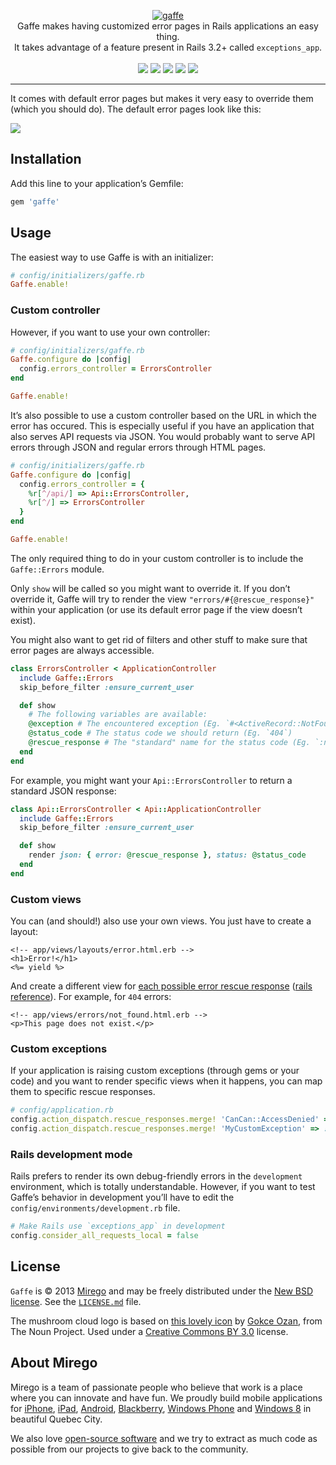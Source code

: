 <p align="center">
  <a href="https://github.com/mirego/gaffe">
    <img src="http://i.imgur.com/k9Vo08q.png" alt="gaffe" />
  </a>
  <br />
  Gaffe makes having customized error pages in Rails applications an easy thing.<br /> It takes advantage of a feature present in Rails 3.2+ called <code>exceptions_app</code>.
  <br /><br />
  <a href="https://rubygems.org/gems/gaffe"><img src="https://badge.fury.io/rb/gaffe.png" /></a>
  <a href="https://codeclimate.com/github/mirego/gaffe"><img src="https://codeclimate.com/github/mirego/gaffe.png" /></a>
  <a href='https://coveralls.io/r/mirego/gaffe?branch=master'><img src='https://coveralls.io/repos/mirego/gaffe/badge.png?branch=master' /></a>
  <a href='https://gemnasium.com/mirego/gaffe'><img src="https://gemnasium.com/mirego/gaffe.png" /></a>
  <a href="https://travis-ci.org/mirego/gaffe"><img src="https://travis-ci.org/mirego/gaffe.png?branch=master" /></a>
</p>

---

It comes with default error pages but makes it very easy to override them (which you should do). The default error pages look like this:

![](http://i.imgur.com/9gPfCOm.png)

## Installation

Add this line to your application’s Gemfile:

```ruby
gem 'gaffe'
```

## Usage

The easiest way to use Gaffe is with an initializer:

```ruby
# config/initializers/gaffe.rb
Gaffe.enable!
```

### Custom controller

However, if you want to use your own controller:

```ruby
# config/initializers/gaffe.rb
Gaffe.configure do |config|
  config.errors_controller = ErrorsController
end

Gaffe.enable!
```

It’s also possible to use a custom controller based on the URL in which the error has occured. This is especially
useful if you have an application that also serves API requests via JSON. You would probably want to serve API errors
through JSON and regular errors through HTML pages.

```ruby
# config/initializers/gaffe.rb
Gaffe.configure do |config|
  config.errors_controller = {
    %r[^/api/] => Api::ErrorsController,
    %r[^/] => ErrorsController
  }
end

Gaffe.enable!
```

The only required thing to do in your custom controller is to include the `Gaffe::Errors` module.

Only `show` will be called so you might want to override it. If you don’t override it, Gaffe will
try to render the view `"errors/#{@rescue_response}"` within your application (or use its default
error page if the view doesn’t exist).

You might also want to get rid of filters and other stuff to make sure that error pages are always accessible.

```ruby
class ErrorsController < ApplicationController
  include Gaffe::Errors
  skip_before_filter :ensure_current_user

  def show
    # The following variables are available:
    @exception # The encountered exception (Eg. `#<ActiveRecord::NotFound …>`)
    @status_code # The status code we should return (Eg. `404`)
    @rescue_response # The "standard" name for the status code (Eg. `:not_found`)
  end
end
```

For example, you might want your `Api::ErrorsController` to return a standard JSON response:

```ruby
class Api::ErrorsController < Api::ApplicationController
  include Gaffe::Errors
  skip_before_filter :ensure_current_user

  def show
    render json: { error: @rescue_response }, status: @status_code
  end
end
```

### Custom views

You can (and should!) also use your own views. You just have to create a layout:

```erb
<!-- app/views/layouts/error.html.erb -->
<h1>Error!</h1>
<%= yield %>
```

And create a different view for [each possible error rescue response](https://github.com/mirego/gaffe/tree/master/app/views/errors) ([rails reference](https://github.com/rails/rails/blob/f9ceefd3b9c3cea2460a89799156f2c532c4491c/actionpack/lib/action_dispatch/middleware/exception_wrapper.rb)). For example, for `404` errors:

```erb
<!-- app/views/errors/not_found.html.erb -->
<p>This page does not exist.</p>
```

### Custom exceptions

If your application is raising custom exceptions (through gems or your code)
and you want to render specific views when it happens, you can map them to
specific rescue responses.

```ruby
# config/application.rb
config.action_dispatch.rescue_responses.merge! 'CanCan::AccessDenied' => :forbidden
config.action_dispatch.rescue_responses.merge! 'MyCustomException' => :not_acceptable
```

### Rails development mode

Rails prefers to render its own debug-friendly errors in the `development` environment,
which is totally understandable. However, if you want to test Gaffe’s behavior in development
you’ll have to edit the `config/environments/development.rb` file.

```ruby
# Make Rails use `exceptions_app` in development
config.consider_all_requests_local = false
```

## License

`Gaffe` is © 2013 [Mirego](http://www.mirego.com) and may be freely distributed under the [New BSD license](http://opensource.org/licenses/BSD-3-Clause).  See the [`LICENSE.md`](https://github.com/mirego/gaffe/blob/master/LICENSE.md) file.

The mushroom cloud logo is based on [this lovely icon](http://thenounproject.com/noun/mushroom-cloud/#icon-No18596) by [Gokce Ozan](http://thenounproject.com/occultsearcher), from The Noun Project. Used under a [Creative Commons BY 3.0](http://creativecommons.org/licenses/by/3.0/) license.

## About Mirego

Mirego is a team of passionate people who believe that work is a place where you can innovate and have fun. We proudly build mobile applications for [iPhone](http://mirego.com/en/iphone-app-development/ "iPhone application development"), [iPad](http://mirego.com/en/ipad-app-development/ "iPad application development"), [Android](http://mirego.com/en/android-app-development/ "Android application development"), [Blackberry](http://mirego.com/en/blackberry-app-development/ "Blackberry application development"), [Windows Phone](http://mirego.com/en/windows-phone-app-development/ "Windows Phone application development") and [Windows 8](http://mirego.com/en/windows-8-app-development/ "Windows 8 application development") in beautiful Quebec City.

We also love [open-source software](http://open.mirego.com/) and we try to extract as much code as possible from our projects to give back to the community.
